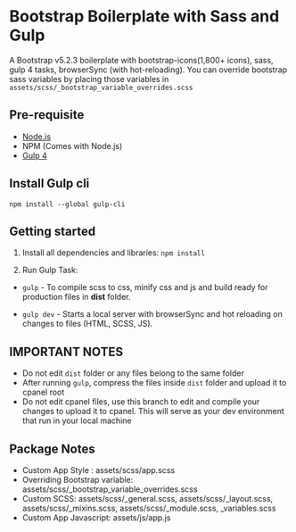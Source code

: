 # Bootstrap Boilerplate with Sass and Gulp
A Bootstrap v5.2.3 boilerplate with bootstrap-icons(1,800+ icons), sass, gulp 4 tasks, browserSync (with hot-reloading). 
You can override bootstrap sass variables by placing those variables in `assets/scss/_bootstrap_variable_overrides.scss`

## Pre-requisite
- [Node.js](https://nodejs.org/en/download/ "Node Js")
-  NPM (Comes with Node.js)
- [Gulp 4](https://gulpjs.com/ "Gulp")


## Install Gulp cli

   `npm install --global gulp-cli`
     

## Getting started
    
1. Install all dependencies and libraries:
   `npm install`

2. Run Gulp Task:
  - `gulp`      - To compile scss to css, minify css and js and build ready for production files in **dist** folder.

  - `gulp dev`  - Starts a local server with browserSync and hot reloading on changes to files (HTML, SCSS, JS).
   

## IMPORTANT NOTES

   - Do not edit `dist` folder or any files belong to the same folder
   - After running `gulp`, compress the files inside `dist` folder and upload it to cpanel root
   - Do not edit cpanel files, use this branch to edit and compile your changes to upload it to cpanel. This will serve as your dev environment that run in your local machine

## Package Notes

   - Custom App Style : assets/scss/app.scss
   - Overriding Bootstrap variable: assets/scss/_bootstrap_variable_overrides.scss
   - Custom SCSS: assets/scss/_general.scss, assets/scss/_layout.scss, assets/scss/_mixins.scss, assets/scss/_module.scss, _variables.scss
   - Custom App Javascript: assets/js/app.js   
